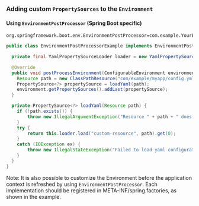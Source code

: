 ### Adding custom `PropertySources` to the `Environment`
#### Using `EnvironmentPostProcessor` (Spring Boot specific)


```
org.springframework.boot.env.EnvironmentPostProcessor=com.example.YourEnvironmentPostProcessor
```

```java
public class EnvironmentPostProcessorExample implements EnvironmentPostProcessor {

  private final YamlPropertySourceLoader loader = new YamlPropertySourceLoader();

  @Override
  public void postProcessEnvironment(ConfigurableEnvironment environment, SpringApplication application) {
    Resource path = new ClassPathResource("com/example/myapp/config.yml");
    PropertySource<?> propertySource = loadYaml(path);
    environment.getPropertySources().addLast(propertySource);
  }

  private PropertySource<?> loadYaml(Resource path) {
    if (!path.exists()) {
        throw new IllegalArgumentException("Resource " + path + " does not exist");
    }
    try {
        return this.loader.load("custom-resource", path).get(0);
    }
    catch (IOException ex) {
        throw new IllegalStateException("Failed to load yaml configuration from " + path, ex);
    }
  }						
}
```

Note: 
It is also possible to customize the Environment before the application context is refreshed by using `EnvironmentPostProcessor`.
Each implementation should be registered in META-INF/spring.factories, as shown in the example.